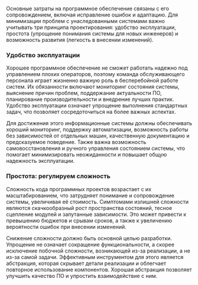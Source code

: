 Основные затраты на программное обеспечение связаны с его сопровождением, включая исправление ошибок и адаптацию. Для минимизации проблем с унаследованными системами важно учитывать три принципа проектирования: удобство эксплуатации, простота (упрощение понимания системы для новых инженеров) и возможность развития (легкость в внесении изменений).

### Удобство эксплуатации

Хорошее программное обеспечение не сможет работать надежно под управлением плохих операторов, поэтому команда обслуживающего персонала играет жизненно важную роль в бесперебойной работе систем. Их обязанности включают мониторинг состояния системы, выяснение причин проблем, поддержание актуальности ПО, планирование производительности и внедрение лучших практик. Удобство эксплуатации означает упрощение выполнения стандартных задач, что позволяет сосредоточиться на более важных аспектах.

Для достижения этого информационные системы должны обеспечивать хороший мониторинг, поддержку автоматизации, возможность работы без зависимостей от отдельных машин, качественную документацию и предсказуемое поведение. Также важна возможность самовосстановления и ручного управления состоянием системы, что помогает минимизировать неожиданности и повышает общую надежность эксплуатации.

### Простота: регулируем сложность

Сложность кода программных проектов возрастает с их масштабированием, что затрудняет понимание и сопровождение системы, увеличивая её стоимость. Симптомами излишней сложности являются скачкообразный рост пространства состояний, тесное сцепление модулей и запутанные зависимости. Это может привести к превышению бюджетов и срывам сроков, а также к увеличению вероятности ошибок при внесении изменений.

Снижение сложности должно быть основной целью разработки. Упрощение не означает сокращение функциональности, а скорее исключение побочной сложности, возникающей из-за реализации, а не из-за самой задачи. Эффективным инструментом для этого является абстракция, которая скрывает детали реализации и облегчает повторное использование компонентов. Хорошая абстракция позволяет улучшить качество ПО и упростить взаимодействие с ним.

